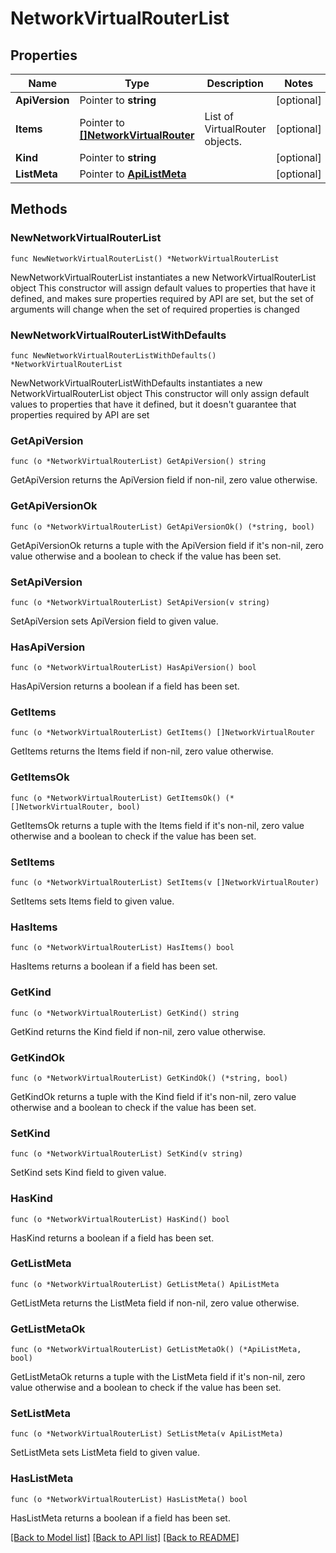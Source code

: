 # NetworkVirtualRouterList

## Properties

Name | Type | Description | Notes
------------ | ------------- | ------------- | -------------
**ApiVersion** | Pointer to **string** |  | [optional] 
**Items** | Pointer to [**[]NetworkVirtualRouter**](NetworkVirtualRouter.md) | List of VirtualRouter objects. | [optional] 
**Kind** | Pointer to **string** |  | [optional] 
**ListMeta** | Pointer to [**ApiListMeta**](apiListMeta.md) |  | [optional] 

## Methods

### NewNetworkVirtualRouterList

`func NewNetworkVirtualRouterList() *NetworkVirtualRouterList`

NewNetworkVirtualRouterList instantiates a new NetworkVirtualRouterList object
This constructor will assign default values to properties that have it defined,
and makes sure properties required by API are set, but the set of arguments
will change when the set of required properties is changed

### NewNetworkVirtualRouterListWithDefaults

`func NewNetworkVirtualRouterListWithDefaults() *NetworkVirtualRouterList`

NewNetworkVirtualRouterListWithDefaults instantiates a new NetworkVirtualRouterList object
This constructor will only assign default values to properties that have it defined,
but it doesn't guarantee that properties required by API are set

### GetApiVersion

`func (o *NetworkVirtualRouterList) GetApiVersion() string`

GetApiVersion returns the ApiVersion field if non-nil, zero value otherwise.

### GetApiVersionOk

`func (o *NetworkVirtualRouterList) GetApiVersionOk() (*string, bool)`

GetApiVersionOk returns a tuple with the ApiVersion field if it's non-nil, zero value otherwise
and a boolean to check if the value has been set.

### SetApiVersion

`func (o *NetworkVirtualRouterList) SetApiVersion(v string)`

SetApiVersion sets ApiVersion field to given value.

### HasApiVersion

`func (o *NetworkVirtualRouterList) HasApiVersion() bool`

HasApiVersion returns a boolean if a field has been set.

### GetItems

`func (o *NetworkVirtualRouterList) GetItems() []NetworkVirtualRouter`

GetItems returns the Items field if non-nil, zero value otherwise.

### GetItemsOk

`func (o *NetworkVirtualRouterList) GetItemsOk() (*[]NetworkVirtualRouter, bool)`

GetItemsOk returns a tuple with the Items field if it's non-nil, zero value otherwise
and a boolean to check if the value has been set.

### SetItems

`func (o *NetworkVirtualRouterList) SetItems(v []NetworkVirtualRouter)`

SetItems sets Items field to given value.

### HasItems

`func (o *NetworkVirtualRouterList) HasItems() bool`

HasItems returns a boolean if a field has been set.

### GetKind

`func (o *NetworkVirtualRouterList) GetKind() string`

GetKind returns the Kind field if non-nil, zero value otherwise.

### GetKindOk

`func (o *NetworkVirtualRouterList) GetKindOk() (*string, bool)`

GetKindOk returns a tuple with the Kind field if it's non-nil, zero value otherwise
and a boolean to check if the value has been set.

### SetKind

`func (o *NetworkVirtualRouterList) SetKind(v string)`

SetKind sets Kind field to given value.

### HasKind

`func (o *NetworkVirtualRouterList) HasKind() bool`

HasKind returns a boolean if a field has been set.

### GetListMeta

`func (o *NetworkVirtualRouterList) GetListMeta() ApiListMeta`

GetListMeta returns the ListMeta field if non-nil, zero value otherwise.

### GetListMetaOk

`func (o *NetworkVirtualRouterList) GetListMetaOk() (*ApiListMeta, bool)`

GetListMetaOk returns a tuple with the ListMeta field if it's non-nil, zero value otherwise
and a boolean to check if the value has been set.

### SetListMeta

`func (o *NetworkVirtualRouterList) SetListMeta(v ApiListMeta)`

SetListMeta sets ListMeta field to given value.

### HasListMeta

`func (o *NetworkVirtualRouterList) HasListMeta() bool`

HasListMeta returns a boolean if a field has been set.


[[Back to Model list]](../README.md#documentation-for-models) [[Back to API list]](../README.md#documentation-for-api-endpoints) [[Back to README]](../README.md)


